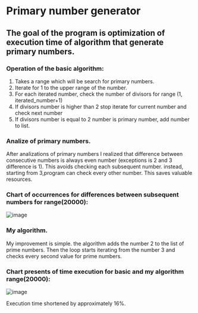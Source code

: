 # Primary number generator
## The goal of the program is optimization of execution time of algorithm that generate primary numbers.
### Operation of the basic algorithm:
1. Takes a range which will be search for primary numbers.
2. Iterate for 1 to the upper range of the number.
3. For each iterated number, check the number of divisors for range (1, iterated_number+1)
4. If divisors number is higher than 2 stop iterate for current number and check next number
5. If divisors number is equal to 2 number is primary number, add number to list.

### Analize of primary numbers.
After analizations of primary numbers I realized that difference between consecutive numbers is always even number (exceptions is 2 and 3 difference is 1).
This avoids checking each subsequent number. instead, starting from 3,program  can check every other number. This saves valuable resources.

### Chart of occurrences for differences between subsequent numbers for range(20000):
![image](https://github.com/OliwierKossak/Primary_numbers_generator/assets/138603416/78f7aec9-102f-4d87-820d-63f474655ae8)

### My algorithm.
My improvement is simple. the algorithm adds the number 2 to the list of prime numbers. Then the loop starts iterating from the number 3 and checks every second value for prime numbers.

### Chart presents of time execution for basic and my algorithm range(20000):
![image](https://github.com/OliwierKossak/Primary_numbers_generator/assets/138603416/7ef4edc6-8a73-4fbd-9938-dc95fc3d8744)

Execution time shortened by approximately 16%.
